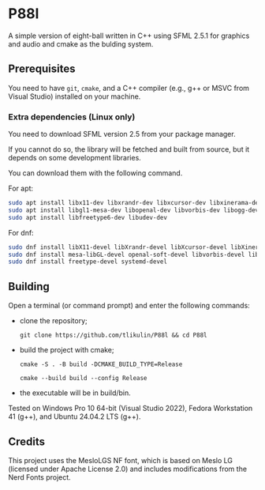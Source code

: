 # P88l
A simple version of eight-ball written in C++ using SFML 2.5.1 for graphics and audio and cmake as the bulding system.

## Prerequisites
You need to have `git`, `cmake`, and a C++ compiler (e.g., g++ or MSVC from Visual Studio) installed on your machine.
### Extra dependencies (Linux only)
You need to download SFML version 2.5 from your package manager.

If you cannot do so, the library will be fetched and built from source, but it depends on some development libraries.

You can download them with the following command.

For apt:

```bash
sudo apt install libx11-dev libxrandr-dev libxcursor-dev libxinerama-dev libxi-dev
sudo apt install libgl1-mesa-dev libopenal-dev libvorbis-dev libogg-dev libflac-dev
sudo apt install libfreetype6-dev libudev-dev
```

For dnf:

```bash
sudo dnf install libX11-devel libXrandr-devel libXcursor-devel libXinerama-devel libXi-devel
sudo dnf install mesa-libGL-devel openal-soft-devel libvorbis-devel libogg-devel flac-devel
sudo dnf install freetype-devel systemd-devel
```

## Building
Open a terminal (or command prompt) and enter the following commands:
- clone the repository;
  
  `git clone https://github.com/tlikulin/P88l && cd P88l`

- build the project with cmake;

  `cmake -S . -B build -DCMAKE_BUILD_TYPE=Release`

  `cmake --build build --config Release`

- the executable will be in build/bin.

Tested on Windows Pro 10 64-bit (Visual Studio 2022), Fedora Workstation 41 (g++), and Ubuntu 24.04.2 LTS (g++). 

## Credits
This project uses the MesloLGS NF font, which is based on Meslo LG (licensed under Apache License 2.0) and includes modifications from the Nerd Fonts project.
